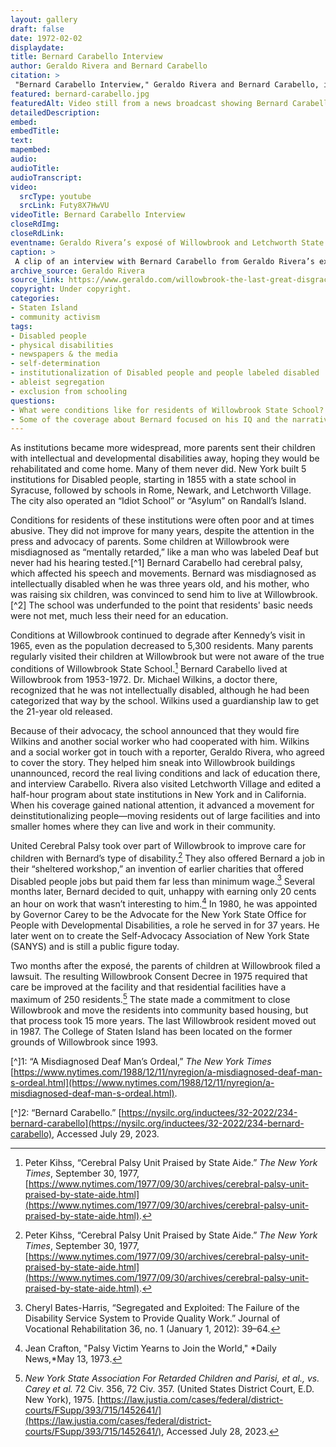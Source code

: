```yaml
--- 
layout: gallery
draft: false
date: 1972-02-02
displaydate: 
title: Bernard Carabello Interview
author: Geraldo Rivera and Bernard Carabello
citation: >
 "Bernard Carabello Interview," Geraldo Rivera and Bernard Carabello, in New York City Civil Rights History Project, Accessed: [Month Day, Year], https://nyccivilrightshistory.org/gallery/bernard-carabello.
featured: bernard-carabello.jpg
featuredAlt: Video still from a news broadcast showing Bernard Carabello speaking.
detailedDescription: 
embed: 
embedTitle: 
text: 
mapembed: 
audio: 
audioTitle: 
audioTranscript: 
video: 
  srcType: youtube
  srcLink: Futy8X7HwVU
videoTitle: Bernard Carabello Interview
closeRdImg: 
closeRdLink: 
eventname: Geraldo Rivera’s exposé of Willowbrook and Letchworth State Schools airs.
caption: >
 A clip of an interview with Bernard Carabello from Geraldo Rivera’s exposé, “The Last Great Disgrace”
archive_source: Geraldo Rivera
source_link: https://www.geraldo.com/willowbrook-the-last-great-disgrace20221008000226/
copyright: Under copyright.
categories: 
- Staten Island
- community activism
tags: 
- Disabled people
- physical disabilities
- newspapers & the media
- self-determination
- institutionalization of Disabled people and people labeled disabled
- ableist segregation
- exclusion from schooling
questions: 
- What were conditions like for residents of Willowbrook State School?  
- Some of the coverage about Bernard focused on his IQ and the narrative that he didn’t belong at Willowbrook. How does this contrast with how Geraldo describes Bernard’s understanding of the world? How would you revise Geraldo’s remarks if you were trying to make the same points today?
--- 
```


As institutions became more widespread, more parents sent their children with intellectual and developmental disabilities away, hoping they would be rehabilitated and come home. Many of them never did. New York built 5 institutions for Disabled people, starting in 1855 with a state school in Syracuse, followed by schools in Rome, Newark, and Letchworth Village. The city also operated an “Idiot School” or “Asylum” on Randall’s Island.

Conditions for residents of these institutions were often poor and at times abusive. They did not improve for many years, despite the attention in the press and advocacy of parents. Some children at Willowbrook were misdiagnosed as “mentally retarded,” like a man who was labeled Deaf but never had his hearing tested.[^1] Bernard Carabello had cerebral palsy, which affected his speech and movements. Bernard was misdiagnosed as intellectually disabled when he was three years old, and his mother, who was raising six children, was convinced to send him to live at Willowbrook.[^2] The school was underfunded to the point that residents' basic needs were not met, much less their need for an education.

Conditions at Willowbrook continued to degrade after Kennedy’s visit in 1965, even as the population decreased to 5,300 residents. Many parents regularly visited their children at Willowbrook but were not aware of the true conditions of Willowbrook State School.[^3]  Bernard Carabello lived at Willowbrook from 1953-1972. Dr. Michael Wilkins, a doctor there, recognized that he was not intellectually disabled, although he had been categorized that way by the school. Wilkins used a guardianship law to get the 21-year old released.

Because of their advocacy, the school announced that they would fire Wilkins and another social worker who had cooperated with him. Wilkins and a social worker got in touch with a reporter, Geraldo Rivera, who agreed to cover the story. They helped him sneak into Willowbrook buildings unannounced, record the real living conditions and lack of education there, and interview Carabello. Rivera also visited Letchworth Village and edited a half-hour program about state institutions in New York and in California. When his coverage gained national attention, it advanced a movement for deinstitutionalizing people—moving residents out of large facilities and into smaller homes where they can live and work in their community.

United Cerebral Palsy took over part of Willowbrook to improve care for children with Bernard’s type of disability.[^3] They also offered Bernard a job in their “sheltered workshop,” an invention of earlier charities that offered Disabled people jobs but paid them far less than minimum wage.[^4] Several months later, Bernard decided to quit, unhappy with earning only 20 cents an hour on work that wasn’t interesting to him.[^5] In 1980, he was appointed by Governor Carey to be the Advocate for the New York State Office for People with Developmental Disabilities, a role he served in for 37 years. He later went on to create the Self-Advocacy Association of New York State (SANYS) and is still a public figure today.

Two months after the exposé, the parents of children at Willowbrook filed a lawsuit. The resulting Willowbrook Consent Decree in 1975 required that care be improved at the facility and that residential facilities have a maximum of 250 residents.[^6] The state made a commitment to close Willowbrook and move the residents into community based housing, but that process took 15 more years. The last Willowbrook resident moved out in 1987. The College of Staten Island has been located on the former grounds of Willowbrook since 1993.

[^]1: “A Misdiagnosed Deaf Man’s Ordeal,” *The New York Times* [https://www.nytimes.com/1988/12/11/nyregion/a-misdiagnosed-deaf-man-s-ordeal.html](https://www.nytimes.com/1988/12/11/nyregion/a-misdiagnosed-deaf-man-s-ordeal.html).

[^]2: “Bernard Carabello.” [https://nysilc.org/inductees/32-2022/234-bernard-carabello](https://nysilc.org/inductees/32-2022/234-bernard-carabello), Accessed July 29, 2023.

[^3]: Peter Kihss, “Cerebral Palsy Unit Praised by State Aide.” *The New York Times*, September 30, 1977, [https://www.nytimes.com/1977/09/30/archives/cerebral-palsy-unit-praised-by-state-aide.html](https://www.nytimes.com/1977/09/30/archives/cerebral-palsy-unit-praised-by-state-aide.html).

[^4]: Cheryl Bates-Harris, “Segregated and Exploited: The Failure of the Disability Service System to Provide Quality Work.” Journal of Vocational Rehabilitation 36, no. 1 (January 1, 2012): 39–64.

[^5]: Jean Crafton, "Palsy Victim Yearns to Join the World," *Daily News,*May 13, 1973.

[^6]: *New York State Association For Retarded Children and Parisi, et al., vs. Carey et al.* 72 Civ. 356, 72 Civ. 357. (United States District Court, E.D. New York), 1975. [https://law.justia.com/cases/federal/district-courts/FSupp/393/715/1452641/](https://law.justia.com/cases/federal/district-courts/FSupp/393/715/1452641/), Accessed July 28, 2023.
